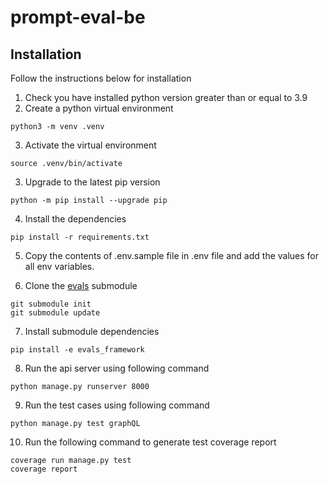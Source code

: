 # prompt-eval-be

## Installation

Follow the instructions below for installation

1. Check you have installed python version greater than or equal to 3.9
2. Create a python virtual environment

```
python3 -m venv .venv
```

3. Activate the virtual environment

```
source .venv/bin/activate
```

3. Upgrade to the latest pip version

```
python -m pip install --upgrade pip
```

4. Install the dependencies

```
pip install -r requirements.txt
```

5. Copy the contents of .env.sample file in .env file and add the values for all env variables.

6. Clone the [evals](https://github.com/openai/evals) submodule

```
git submodule init
git submodule update
```

7. Install submodule dependencies

```
pip install -e evals_framework
```

8. Run the api server using following command

```
python manage.py runserver 8000
```

9. Run the test cases using following command

```
python manage.py test graphQL
```

10. Run the following command to generate test coverage report

```
coverage run manage.py test
coverage report
```
